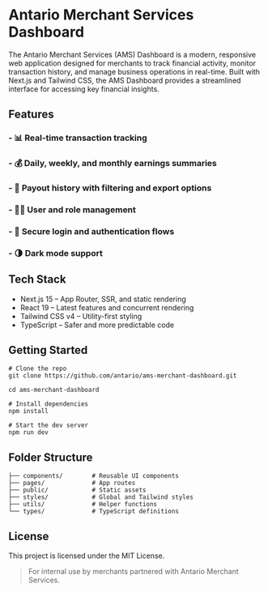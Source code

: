 # Antario Merchant Services Dashboard
The Antario Merchant Services (AMS) Dashboard is a modern, responsive web application designed for merchants to track financial activity, monitor transaction history, and manage business operations in real-time. Built with Next.js and Tailwind CSS, the AMS Dashboard provides a streamlined interface for accessing key financial insights.

## Features
### -  📊 Real-time transaction tracking
### - 💰 Daily, weekly, and monthly earnings summaries
### - 🧾 Payout history with filtering and export options
### - 🧑‍💼 User and role management
### - 🔐 Secure login and authentication flows
### - 🌗 Dark mode support

## Tech Stack
- Next.js 15 – App Router, SSR, and static rendering
- React 19 – Latest features and concurrent rendering
- Tailwind CSS v4 – Utility-first styling
- TypeScript – Safer and more predictable code

## Getting Started
```aiignore
# Clone the repo
git clone https://github.com/antario/ams-merchant-dashboard.git

cd ams-merchant-dashboard

# Install dependencies
npm install

# Start the dev server
npm run dev
```
## Folder Structure
```
├── components/        # Reusable UI components
├── pages/             # App routes
├── public/            # Static assets
├── styles/            # Global and Tailwind styles
├── utils/             # Helper functions
└── types/             # TypeScript definitions
```

## License
This project is licensed under the MIT License.
> For internal use by merchants partnered with Antario Merchant Services.
